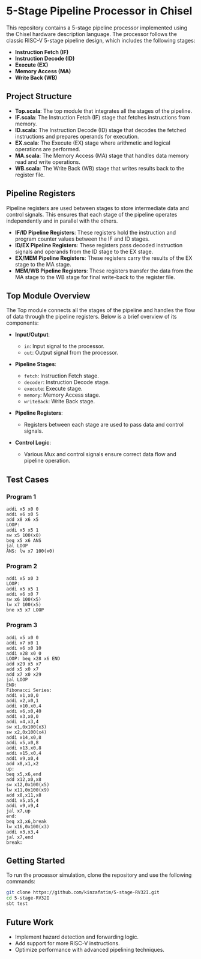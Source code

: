 # 5-Stage Pipeline Processor in Chisel

This repository contains a 5-stage pipeline processor implemented using the Chisel hardware description language. The processor follows the classic RISC-V 5-stage pipeline design, which includes the following stages:

- **Instruction Fetch (IF)**
- **Instruction Decode (ID)**
- **Execute (EX)**
- **Memory Access (MA)**
- **Write Back (WB)**

## Project Structure

- **Top.scala**: The top module that integrates all the stages of the pipeline.
- **IF.scala**: The Instruction Fetch (IF) stage that fetches instructions from memory.
- **ID.scala**: The Instruction Decode (ID) stage that decodes the fetched instructions and prepares operands for execution.
- **EX.scala**: The Execute (EX) stage where arithmetic and logical operations are performed.
- **MA.scala**: The Memory Access (MA) stage that handles data memory read and write operations.
- **WB.scala**: The Write Back (WB) stage that writes results back to the register file.

## Pipeline Registers

Pipeline registers are used between stages to store intermediate data and control signals. This ensures that each stage of the pipeline operates independently and in parallel with the others.

- **IF/ID Pipeline Registers**: These registers hold the instruction and program counter values between the IF and ID stages.
- **ID/EX Pipeline Registers**: These registers pass decoded instruction signals and operands from the ID stage to the EX stage.
- **EX/MEM Pipeline Registers**: These registers carry the results of the EX stage to the MA stage.
- **MEM/WB Pipeline Registers**: These registers transfer the data from the MA stage to the WB stage for final write-back to the register file.

## Top Module Overview

The Top module connects all the stages of the pipeline and handles the flow of data through the pipeline registers. Below is a brief overview of its components:

- **Input/Output**:
  - `in`: Input signal to the processor.
  - `out`: Output signal from the processor.

- **Pipeline Stages**:
  - `fetch`: Instruction Fetch stage.
  - `decoder`: Instruction Decode stage.
  - `execute`: Execute stage.
  - `memory`: Memory Access stage.
  - `writeBack`: Write Back stage.

- **Pipeline Registers**:
  - Registers between each stage are used to pass data and control signals.

- **Control Logic**:
  - Various Mux and control signals ensure correct data flow and pipeline operation.


## Test Cases

### Program 1
```assembly
addi x5 x0 0
addi x6 x0 5
add x8 x6 x5
LOOP:
addi x5 x5 1
sw x5 100(x0)
beq x5 x6 ANS
jal LOOP
ANS: lw x7 100(x0)
```

### Program 2
```assembly
addi x5 x0 3
LOOP:
addi x5 x5 1
addi x6 x0 7
sw x6 100(x5)
lw x7 100(x5)
bne x5 x7 LOOP
```

### Program 3
```assembly
addi x5 x0 0
addi x7 x0 1
addi x6 x0 10
addi x28 x0 0
LOOP: beq x28 x6 END
add x29 x5 x7
add x5 x0 x7
add x7 x0 x29
jal LOOP
END:
Fibonacci Series:
addi x1,x0,0
addi x2,x0,1
addi x10,x0,4
addi x6,x0,40
addi x3,x0,0
addi x4,x3,4
sw x1,0x100(x3)
sw x2,0x100(x4)
addi x14,x0,8
addi x5,x0,8
addi x13,x0,8
addi x15,x0,4
addi x9,x0,4
add x8,x1,x2
up:
beq x5,x6,end
add x12,x0,x8
sw x12,0x100(x5)
lw x11,0x100(x9)
add x8,x11,x8
addi x5,x5,4
addi x9,x9,4
jal x7,up
end:
beq x3,x6,break
lw x16,0x100(x3)
addi x3,x3,4
jal x7,end
break:
```

## Getting Started

To run the processor simulation, clone the repository and use the following commands:

```sh
git clone https://github.com/kinzafatim/5-stage-RV32I.git
cd 5-stage-RV32I
sbt test
```

## Future Work

- Implement hazard detection and forwarding logic.
- Add support for more RISC-V instructions.
- Optimize performance with advanced pipelining techniques.
